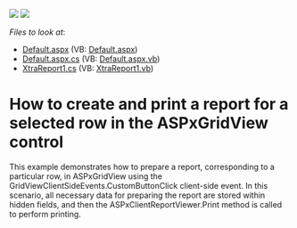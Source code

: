 <!-- default badges list -->
[![](https://img.shields.io/badge/Open_in_DevExpress_Support_Center-FF7200?style=flat-square&logo=DevExpress&logoColor=white)](https://supportcenter.devexpress.com/ticket/details/E1905)
[![](https://img.shields.io/badge/📖_How_to_use_DevExpress_Examples-e9f6fc?style=flat-square)](https://docs.devexpress.com/GeneralInformation/403183)
<!-- default badges end -->
<!-- default file list -->
*Files to look at*:

* [Default.aspx](./CS/GridReportPrint/Default.aspx) (VB: [Default.aspx](./VB/GridReportPrint/Default.aspx))
* [Default.aspx.cs](./CS/GridReportPrint/Default.aspx.cs) (VB: [Default.aspx.vb](./VB/GridReportPrint/Default.aspx.vb))
* [XtraReport1.cs](./CS/GridReportPrint/XtraReport1.cs) (VB: [XtraReport1.vb](./VB/GridReportPrint/XtraReport1.vb))
<!-- default file list end -->
# How to create and print a report for a selected row in the ASPxGridView control


<p>This example demonstrates how to prepare a report, corresponding to a particular row, in ASPxGridView using the GridViewClientSideEvents.CustomButtonClick client-side event. In this scenario, all necessary data for preparing the report are stored within hidden fields, and then the ASPxClientReportViewer.Print method is called to perform printing.</p>

<br/>


